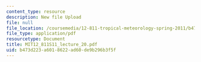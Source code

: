 ```yaml
---
content_type: resource
description: New file Upload
file: null
file_location: /coursemedia/12-811-tropical-meteorology-spring-2011/b473d223a6018622ad60de9b296b3f5f_MIT12_811S11_lecture_20.pdf
file_type: application/pdf
resourcetype: Document
title: MIT12_811S11_lecture_20.pdf
uid: b473d223-a601-8622-ad60-de9b296b3f5f
---
```

